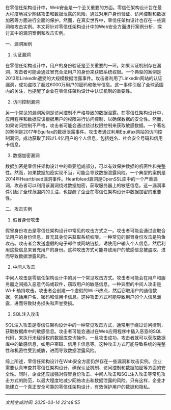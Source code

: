 在零信任架构设计中，Web安全是一个至关重要的方面。零信任架构设计旨在最大程度地减少网络攻击和数据泄露的风险，通过对用户身份验证、访问控制和数据加密等方面进行全面的保护。然而，在真实世界中，零信任架构设计也存在一些漏洞和攻击实例。本文将针对零信任架构设计中的Web安全方面进行案例分析，探讨其中的漏洞案例和攻击实例。

一、漏洞案例

1. 认证漏洞

在零信任架构设计中，用户的身份验证是至关重要的一环。如果认证机制存在漏洞，攻击者可能会通过冒充合法用户的身份来获取系统权限。一个典型的案例是2013年LinkedIn遭受的大规模数据泄露事件。攻击者利用了LinkedIn网站的认证漏洞，成功盗取了超过6000万用户的密码和帐号信息。这一事件引起了全球范围内的关注，也提醒了企业在零信任架构设计中认证机制的重要性。

2. 访问控制漏洞

另一个常见的漏洞案例是访问控制不严格导致的数据泄露。在零信任架构设计中，应用程序和数据应该根据用户的权限进行访问控制，以确保数据的安全性。然而，如果访问控制不严格，攻击者可能会通过绕过权限控制来获取敏感数据。一个著名的案例是2017年Equifax的数据泄露事件。攻击者通过利用Equifax网站的访问控制漏洞，成功获取了超过1.4亿用户的个人信息，包括姓名、社会安全号码和信用卡信息。

3. 数据加密漏洞

数据加密是零信任架构设计中的重要组成部分，可以有效保护数据的机密性和完整性。然而，如果数据加密实现不当，可能会导致数据泄露风险。一个典型的案例是2014年Heartbleed漏洞事件。Heartbleed漏洞是OpenSSL库中的一个严重漏洞，攻击者可以利用该漏洞绕过数据加密，获取服务器上的敏感信息。这一漏洞事件引起了全球范围内的关注，也提醒了企业在零信任架构设计中数据加密的重要性。

二、攻击实例

1. 假冒身份攻击

假冒身份攻击是零信任架构设计中常见的攻击方式之一。攻击者可能会通过盗取合法用户的身份信息，冒充其身份来获取系统权限。一种常见的假冒身份攻击是钓鱼攻击。攻击者会发送虚假的电子邮件或网站链接，诱使用户输入个人信息，然后利用这些信息来冒充用户的身份。这种攻击方式可能导致用户的敏感信息被盗取，进而导致数据泄露风险。

2. 中间人攻击

中间人攻击是零信任架构设计中的另一个常见攻击方式。攻击者可能会在用户和服务器之间插入恶意代码或软件，窃取用户的敏感信息。一种典型的中间人攻击是Wi-Fi劫持攻击。攻击者会创建一个虚假的Wi-Fi热点，然后窃取用户的通信数据，包括用户名、密码和信用卡信息。这种攻击方式可能导致用户的个人信息泄露，进而导致财务损失和声誉受损。

3. SQL注入攻击

SQL注入攻击是零信任架构设计中的一种常见攻击方式，通常用于绕过访问控制，获取数据库中的敏感信息。攻击者可能会通过在Web应用程序中插入恶意的SQL代码，来执行未经授权的数据库查询操作。一旦攻击成功，攻击者就可以获取数据库中的敏感信息，如用户密码、信用卡信息等。这种攻击方式可能导致系统的完整性和机密性受到威胁，进而导致数据泄露风险。

综上所述，零信任架构设计在Web安全方面仍然存在一些漏洞和攻击实例。企业需要认真审查其零信任架构设计，确保认证机制、访问控制和数据加密等方面的安全性。同时，企业还应加强对假冒身份攻击、中间人攻击和SQL注入攻击等常见攻击方式的防范，以最大程度地减少网络攻击和数据泄露的风险。只有这样，企业才能建立一个真正安全可靠的零信任架构设计，有效保护用户的数据和隐私。

---

*文档生成时间: 2025-03-14 22:48:55*


